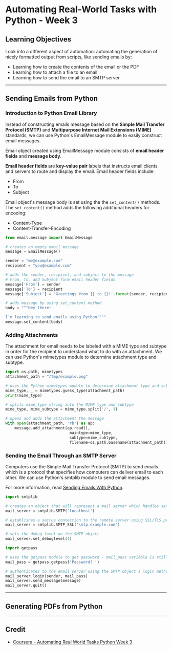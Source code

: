 # Automating Real-World Tasks with Python - Week 3

## Learning Objectives

Look into a different aspect of automation: automating the generation of nicely formatted output from  scripts, like sending emails by:

* Learning how to create the contents of the email or the PDF
* Learning how to attach a file to an email
* Learning how to send the email to an SMTP server

---

## Sending Emails from Python

### Introduction to Python Email Library

Instead of constructing emails message based on the **Simple Mail Transfer Protocol (SMTP)** and **Multipurpose Internet Mail Extensions (MIME)** standards, we can use Python's EmailMessage module to easily construct email messages.

Email object created using EmailMessage module consists of **email header fields** and **message body**.

**Email header fields** are **key-value pair** labels that instructs email clients and servers to route and display the email. Email header fields include:

* From
* To
* Subject

Email object's message body is set using the the ```set_content()``` methods. The ```set_content()``` method adds the following additional headers for encoding:

* Content-Type
* Content-Transfer-Encoding

```Python
from email.message import EmailMessage

# creates an empty email message
message = EmailMessage()

sender = "me@example.com"
recipient = "you@example.com"

# adds the sender, recipient, and subject to the message
# From, To, and Subject form email header fields
message['From'] = sender
message['To'] = recipient
message['Subject'] = 'Greetings from {} to {}!'.format(sender, recipient)

# adds message by using set_content method
body = """Hey there!

I'm learning to send emails using Python!"""
message.set_content(body)
```

### Adding Attachments

The attachment for email needs to be labeled with a MIME type and subtype in order for the recipient to understand what to do with an attachment. We can use Python's mimetypes module to determine attachment type and subtype.

```Python
import os.path, mimetypes
attachment_path = "/tmp/example.png"

# uses the Python mimetypes module to determine attachment type and subtype 
mime_type, _ = mimetypes.guess_type(attachment_path)
print(mime_type)

# splits mime_type string into the MIME type and subtype
mime_type, mime_subtype = mime_type.split('/', 1)

# opens and adds the attachment the message
with open(attachment_path, 'rb') as ap:
    message.add_attachment(ap.read(),
                            maintype=mime_type,
                            subtype=mime_subtype,
                            filename=os.path.basename(attachment_path))
```

### Sending the Email Through an SMTP Server

Computers use the Simple Mail Transfer Protocol (SMTP) to send emails which is a protocol that specifies how computers can deliver email to each other. We can use Python's smtplib module to send email messages.

For more information, read [Sending Emails With Python](https://realpython.com/python-send-email/).

```Python
import smtplib

# creates an object that will represent a mail server which handles sending messages to the server
mail_server = smtplib.SMTP('localhost')

# establishes a secrue connection to the remote server using SSL/TLS protocol
mail_server = smtplib.SMTP_SSL('smtp.example.com')

# sets the debug level on the SMTP object
mail_server.set_debuglevel(1)

import getpass

# uses the getpass module to get password - mail_pass variable is still a string
mail_pass = getpass.getpass('Password? ')

# authenticates to the email server using the SMTP object's login method
mail_server.login(sender, mail_pass)
mail_server.send_message(message)
mail_server.quit()
```

---

## Generating PDFs from Python

---

## Credit

* [Coursera - Automating Real World Tasks Python Week 3](https://www.coursera.org/learn/automating-real-world-tasks-python/home/week/3)
